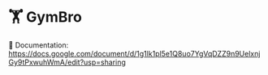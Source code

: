 # 🏋️ GymBro
📖 Documentation: https://docs.google.com/document/d/1g1lk1pl5e1Q8uo7YgVqDZZ9n9UelxnjGy9tPxwuhWmA/edit?usp=sharing
